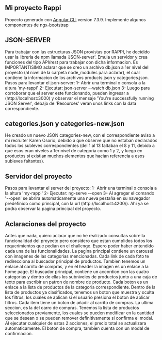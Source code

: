 ## Mi proyecto Rappi
Proyecto generado con [Angular CLI](https://github.com/angular/angular-cli) version 7.3.9.
Implemente algunos componentes de [ngx-bootstrap](https://valor-software.com/ngx-bootstrap/#/)

## JSON-SERVER
Para trabajar con las estructuras JSON provistas por RAPPI, he decidido usar la libreria de npm llamada 'JSON-server'. Emula un servidor y crea funciones del tipo API/rest para trabajar con dicha informacion.
Es IMPORTANTISIMO aclarar que se creo un archivo db.json a 1er nivel del proyecto (al nivel de la carpeta node_modules para aclarar), el cual contiene la informacion de los archivos products.json y categories.json.
Pasos para levantar el json-server:
1- Abrir una terminal o consola a la altura 'my-rappi'
2- Ejecutar: json-server --watch db.json
3- Luego para corroborar que el server este funcionando, pueden ingresar a (http://localhost:3000) y observar el mensaje 'You're successfully running JSON Server', debajo de 'Resources' veran unos links con la data correspondiente.

## categories.json y categories-new.json
He creado un nuevo JSON categories-new, con el correspondiente aviso a mi recruiter Karen Osorio, debido a que observe que no estaban declarados todos los subleves correspondientes (del 1 al 13 faltaban el 8 y 11, debido a que esos eran niveles a 1er nivel de categoria como 1 y 2, y luego en productos si existian muchos elementos que hacian referencia a esos subleves faltantes).

## Servidor del proyecto
Pasos para levantar el server del proyecto:
1- Abrir una terminal o consola a la altura 'my-rappi'
2- Ejecutar: ng-serve --open
3- Al agregar el comando '--open' se abrira automaticamente una nueva pestaña en su navegador predefinido como principal, con la url (http://localhost:4200/). Ahi ya se podra observar la pagina principal del proyecto.

## Aclaraciones del proyecto
Antes que nada, quiero aclarar que no he realizado consultas sobre la funcionalidad del proyecto pero considero que estan cumplidos todos los requerimientos que pedian en el challenge. Espero poder haber entendido cada una de las funcionalidades.
La pagina principal contiene un carousel con imagenes de las categorias mencionadas. Cada link de cada foto te redirecciona al buscador principal de productos. Tambien tenemos un enlace al carrito de compras, y en el header la imagen es un enlace a la home page.
El buscador principal, contiene un accordion con las cuatro categorias y dentro de ellas los subniveles de productos junto a una caja de texto para escribir un patron de nombre de producto. Cada boton es un enlace a la lista de productos de la categoria correspondiente.
Dentro de la lista de productos ya clasificados, tenemos un boton que muestra y oculta los filtros, los cuales se aplican si el usuario presiona el boton de aplicar filtros. Cada item tiene un boton de añadir al carrito de compras.
La ultima seccion, es la del carro de compras. Tenemos la lista de productos seleccionados previamente, los cuales se pueden modificar en la cantidad que se desean o se pueden remover definitivamente si confirma el modal. Al ejecutar cualquier de estas 2 acciones, el precio total se actualizara automaticamente. El boton de compra, tambien cuenta con un modal de confirmacion.
